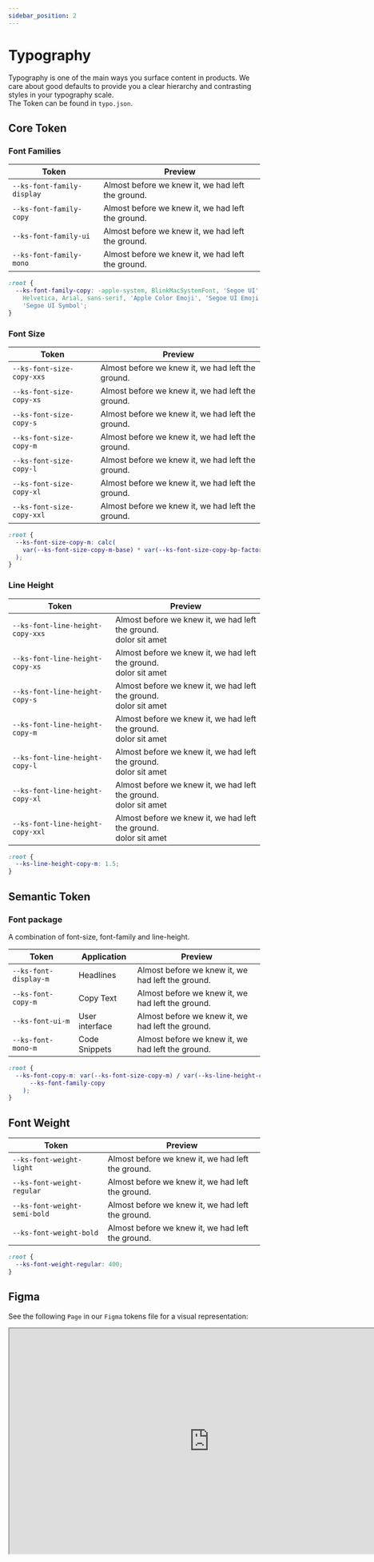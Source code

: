 ```yaml
---
sidebar_position: 2
---
```


# Typography

Typography is one of the main ways you surface content in products. We care about good defaults to provide you a clear hierarchy and contrasting styles in your typography scale.  
The Token can be found in `typo.json`.

## Core Token

### Font Families

| Token                      | Preview                                                                                         |
| -------------------------- | ----------------------------------------------------------------------------------------------- |
| `--ks-font-family-display` | <div className="font-preview display">Almost before we knew it, we had left the ground.</div>   |
| `--ks-font-family-copy`    | <div className="font-preview copy">Almost before we knew it, we had left the ground.</div>      |
| `--ks-font-family-ui`      | <div className="font-preview interface">Almost before we knew it, we had left the ground.</div> |
| `--ks-font-family-mono`    | <div className="font-preview mono">Almost before we knew it, we had left the ground.</div>      |

```css token.css
:root {
  --ks-font-family-copy: -apple-system, BlinkMacSystemFont, 'Segoe UI', Roboto,
    Helvetica, Arial, sans-serif, 'Apple Color Emoji', 'Segoe UI Emoji',
    'Segoe UI Symbol';
}
```

### Font Size

| Token                     | Preview                                                                                        |
| ------------------------- | ---------------------------------------------------------------------------------------------- |
| `--ks-font-size-copy-xxs` | <div className="font-preview copy-xxs">Almost before we knew it, we had left the ground.</div> |
| `--ks-font-size-copy-xs`  | <div className="font-preview copy-xs">Almost before we knew it, we had left the ground.</div>  |
| `--ks-font-size-copy-s`   | <div className="font-preview copy-s">Almost before we knew it, we had left the ground.</div>   |
| `--ks-font-size-copy-m`   | <div className="font-preview copy-m">Almost before we knew it, we had left the ground.</div>   |
| `--ks-font-size-copy-l`   | <div className="font-preview copy-l">Almost before we knew it, we had left the ground.</div>   |
| `--ks-font-size-copy-xl`  | <div className="font-preview copy-xl">Almost before we knew it, we had left the ground.</div>  |
| `--ks-font-size-copy-xxl` | <div className="font-preview copy-xxl">Almost before we knew it, we had left the ground.</div> |

```css token.css
:root {
  --ks-font-size-copy-m: calc(
    var(--ks-font-size-copy-m-base) * var(--ks-font-size-copy-bp-factor, 1)
  );
}
```

### Line Height

| Token                            | Preview                                                                                                                                                                             |
| -------------------------------- | ----------------------------------------------------------------------------------------------------------------------------------------------------------------------------------- |
| `--ks-font-line-height-copy-xxs` | <div className="font-preview line-height-copy-xxs">Almost before we knew it, we had left the ground.</div> <div className="font-preview line-height-copy-xxs"> dolor sit amet</div> |
| `--ks-font-line-height-copy-xs`  | <div className="font-preview line-height-copy-xs">Almost before we knew it, we had left the ground.</div> <div className="font-preview line-height-copy-xs"> dolor sit amet</div>   |
| `--ks-font-line-height-copy-s`   | <div className="font-preview line-height-copy-s">Almost before we knew it, we had left the ground.</div> <div className="font-preview line-height-copy-s"> dolor sit amet</div>     |
| `--ks-font-line-height-copy-m`   | <div className="font-preview line-height-copy-m">Almost before we knew it, we had left the ground.</div> <div className="font-preview line-height-copy-m"> dolor sit amet</div>     |
| `--ks-font-line-height-copy-l`   | <div className="font-preview line-height-copy-l">Almost before we knew it, we had left the ground.</div> <div className="font-preview line-height-copy-l"> dolor sit amet</div>     |
| `--ks-font-line-height-copy-xl`  | <div className="font-preview line-height-copy-xl">Almost before we knew it, we had left the ground.</div> <div className="font-preview line-height-copy-xl"> dolor sit amet</div>   |
| `--ks-font-line-height-copy-xxl` | <div className="font-preview line-height-copy-xxl">Almost before we knew it, we had left the ground.</div> <div className="font-preview line-height-copy-xxl"> dolor sit amet</div> |

```css token.css
:root {
  --ks-line-height-copy-m: 1.5;
}
```

## Semantic Token

### Font package

A combination of font-size, font-family and line-height.

| Token                 | Application    | Preview                                                                                              |
| --------------------- | -------------- | ---------------------------------------------------------------------------------------------------- |
| `--ks-font-display-m` | Headlines      | <div className="font-preview font-display">Almost before we knew it, we had left the ground.</div>   |
| `--ks-font-copy-m`    | Copy Text      | <div className="font-preview font-copy">Almost before we knew it, we had left the ground.</div>      |
| `--ks-font-ui-m`      | User interface | <div className="font-preview font-interface">Almost before we knew it, we had left the ground.</div> |
| `--ks-font-mono-m`    | Code Snippets  | <div className="font-preview font-mono">Almost before we knew it, we had left the ground.</div>      |

```css token.css
:root {
  --ks-font-copy-m: var(--ks-font-size-copy-m) / var(--ks-line-height-copy-m) var(
      --ks-font-family-copy
    );
}
```

## Font Weight

| Token                        | Preview                                                                                         |
| ---------------------------- | ----------------------------------------------------------------------------------------------- |
| `--ks-font-weight-light`     | <div className="font-preview light">Almost before we knew it, we had left the ground.</div>     |
| `--ks-font-weight-regular`   | <div className="font-preview regular">Almost before we knew it, we had left the ground.</div>   |
| `--ks-font-weight-semi-bold` | <div className="font-preview semi-bold">Almost before we knew it, we had left the ground.</div> |
| `--ks-font-weight-bold`      | <div className="font-preview bold">Almost before we knew it, we had left the ground.</div>      |

```css token.css
:root {
  --ks-font-weight-regular: 400;
}
```

## Figma

See the following `Page` in our `Figma` tokens file for a visual representation:

<iframe width="800" height="450" src="https://www.figma.com/embed?embed_host=share&url=https%3A%2F%2Fwww.figma.com%2Ffile%2FH7F4P2fsDgEkIcc7U1alk1%2FkickstartDS-Design-Tokens%3Fnode-id%3D1%253A11" allowFullScreen></iframe>
